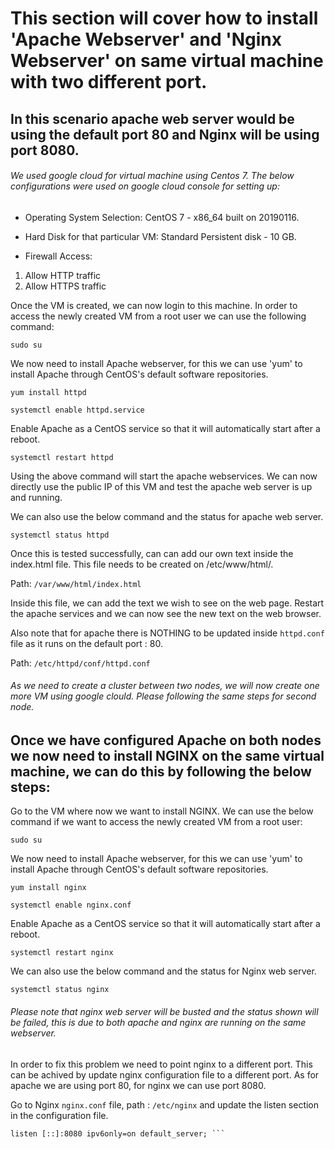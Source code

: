 # This section will cover how to install 'Apache Webserver' and 'Nginx Webserver' on same virtual machine with two different port.

## In this scenario apache web server would be using the default port 80 and Nginx will be using port 8080.

###### We used google cloud for virtual machine using Centos 7. The below configurations were used on google cloud console for setting up:

- Operating System Selection:
CentOS 7 - x86_64 built on 20190116.

- Hard Disk for that particular VM:
Standard Persistent disk - 10 GB.

- Firewall Access:
1. Allow HTTP traffic
2. Allow HTTPS traffic

Once the VM is created, we can now login to this machine. In order to access the newly created VM from a root user we can use the following command:

``` sudo su ```

We now need to install Apache webserver, for this we can use 'yum' to install Apache through CentOS's default software repositories.

``` yum install httpd ```

``` systemctl enable httpd.service ```

Enable Apache as a CentOS service so that it will automatically start after a reboot.

``` systemctl restart httpd ```

Using the above command will start the apache webservices. We can now directly use the public IP of this VM and test the apache web server is up and running.

We can also use the below command and the status for apache web server.

``` systemctl status httpd ```

Once this is tested successfully, can can add our own text inside the index.html file. This file needs to be created on /etc/www/html/.

Path: ``` /var/www/html/index.html ```

Inside this file, we can add the text we wish to see on the web page. Restart the apache services and we can now see the new text on the web browser.

Also note that for apache there is NOTHING to be updated inside ``` httpd.conf ``` file as it runs on the default port : 80.

Path: ``` /etc/httpd/conf/httpd.conf ```

###### As we need to create a cluster between two nodes, we will now create one more VM using google clould. Please following the same steps for second node. 

## Once we have configured Apache on both nodes we now need to install NGINX on the same virtual machine, we can do this by following the below steps:

Go to the VM where now we want to install NGINX. We can use the below command if we want to access the newly created VM from a root user:

``` sudo su ```

We now need to install Apache webserver, for this we can use 'yum' to install Apache through CentOS's default software repositories.

``` yum install nginx ```

``` systemctl enable nginx.conf ```

Enable Apache as a CentOS service so that it will automatically start after a reboot.

``` systemctl restart nginx ```

We can also use the below command and the status for Nginx web server.

``` systemctl status nginx ```

###### Please note that nginx web server will be busted and the status shown will be failed, this is due to both apache and nginx are running on the same webserver.

In order to fix this problem we need to point nginx to a different port. This can be achived by update nginx configuration file to a different port. As for apache we are using port 80, for nginx we can use port 8080.

Go to Nginx ``` nginx.conf ``` file, path : ``` /etc/nginx ``` and update the listen section in the configuration file.

``` listen 8080;
listen [::]:8080 ipv6only=on default_server; ```



